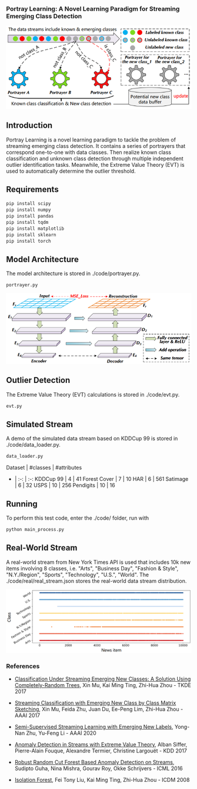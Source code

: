 ### Portray Learning: A Novel Learning Paradigm for Streaming Emerging Class Detection

![avatar](./overview/frame.png)

## Introduction

Portray Learning is a novel learning paradigm to tackle the problem of streaming emerging class detection. It contains a series of portrayers that correspond one-to-one with data classes. Then realize known class classification and unknown class detection through multiple independent outlier identification tasks. Meanwhile, the Extreme Value Theory (EVT) is used to automatically determine the outlier threshold. 

## Requirements

```bash
pip install scipy
pip install numpy
pip install pandas
pip install tqdm
pip install matplotlib
pip install sklearn
pip install torch
```

## Model Architecture

The model architecture is stored in ./code/portrayer.py. 
```bash
portrayer.py
```

![avatar](./overview/arch.png)

## Outlier Detection

The Extreme Value Theory (EVT) calculations is stored in ./code/evt.py. 
```bash
evt.py
```

## Simulated Stream

A demo of the simulated data stream based on KDDCup 99 is stored in ./code/data_loader.py. 
```bash
data_loader.py
```

Dataset | #classes | #attributes
- | :-: | :-:
KDDCup 99 | 4 | 41
Forest Cover | 7 | 10
HAR | 6 | 561
Satimage | 6 | 32
USPS | 10 | 256
Pendigits | 10 | 16

## Running

To perform this test code, enter the ./code/ folder, run with
```bash
python main_process.py
```

## Real-World Stream

A real-world stream from New York Times API is used that includes 10k new items involving 8 classes, i.e. "Arts", "Business Day", "Fashion & Style", "N.Y./Region", "Sports", "Technology", "U.S.", "World". The ./code/real/real_stream.json stores the real-world data stream distribution. 

![avatar](./overview/real_stream.png)

### References
- [Classification Under Streaming Emerging New Classes: A Solution Using Completely-Random Trees](http://aaai.org/ocs/index.php/AAAI/AAAI17/paper/view/14514), Xin Mu, Kai Ming Ting, Zhi-Hua Zhou - TKDE 2017

- [Streaming Classification with Emerging New Class by Class Matrix Sketching](https://doi.org/10.1109/TKDE.2017.2691702), Xin Mu, Feida Zhu, Juan Du, Ee-Peng Lim, Zhi-Hua Zhou - AAAI 2017

- [Semi-Supervised Streaming Learning with Emerging New Labels](https://ojs.aaai.org/index.php/AAAI/article/view/6186), Yong-Nan Zhu, Yu-Feng Li - AAAI 2020

- [Anomaly Detection in Streams with Extreme Value Theory](https://doi.org/10.1145/3097983.3098144), Alban Siffer, Pierre-Alain Fouque, Alexandre Termier, Christine Largouët - KDD 2017

- [Robust Random Cut Forest Based Anomaly Detection on Streams](http://proceedings.mlr.press/v48/guha16.html), Sudipto Guha, Nina Mishra, Gourav Roy, Okke Schrijvers - ICML 2016

- [Isolation Forest](https://doi.org/10.1109/ICDM.2008.17), Fei Tony Liu, Kai Ming Ting, Zhi-Hua Zhou - ICDM 2008
